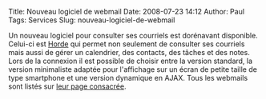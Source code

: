 Title: Nouveau logiciel de webmail
Date: 2008-07-23 14:12
Author: Paul
Tags: Services
Slug: nouveau-logiciel-de-webmail

Un nouveau logiciel pour consulter ses courriels est dorénavant
disponible. Celui-ci est [Horde](http://www.horde.org/) qui permet non
seulement de consulter ses courriels mais aussi de gérer un calendrier,
des contacts, des tâches et des notes. Lors de la connexion il est
possible de choisir entre la version standard, la version minimaliste
adaptée pour l'affichage sur un écran de petite taille de type
smartphone et une version dynamique en AJAX.
Tous les webmails sont listés sur [leur page
consacrée](https://www.ezvan.fr/mail).


